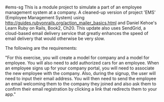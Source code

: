 #ems-sg
This is a module project to simulate a part of an employee management system at a company.
A cleaned-up version of project 'EMS' (Employee Management System) using http://guides.rubyonrails.org/action_mailer_basics.html and Daniel Kehoe's Learn Ruby on Rails, Book2, Ch20. This update also uses SendGrid, a cloud-based email delivery service that greatly enhances the speed of email delivery that would otherwise be very slow.

The following are the requirements:

"For this exercise, you will create a model for company and a model for employee.
You will also need to add authorized cars for an employee. When an employee
signs up for your company portal, you will need to associate the new employee
with the company. Also, during the signup, the user will need to input their
email address. You will then need to send the employee an email welcoming them
to the company they joined and also ask them to confirm their email
registration by clicking a link that redirects them to your app."
